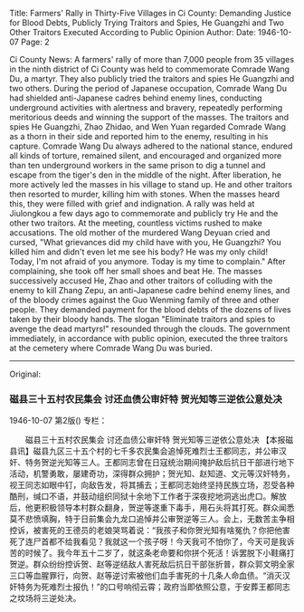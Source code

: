 Title: Farmers' Rally in Thirty-Five Villages in Ci County: Demanding Justice for Blood Debts, Publicly Trying Traitors and Spies, He Guangzhi and Two Other Traitors Executed According to Public Opinion
Author:
Date: 1946-10-07
Page: 2

Ci County News: A farmers' rally of more than 7,000 people from 35 villages in the ninth district of Ci County was held to commemorate Comrade Wang Du, a martyr. They also publicly tried the traitors and spies He Guangzhi and two others. During the period of Japanese occupation, Comrade Wang Du had shielded anti-Japanese cadres behind enemy lines, conducting underground activities with alertness and bravery, repeatedly performing meritorious deeds and winning the support of the masses. The traitors and spies He Guangzhi, Zhao Zhidao, and Wen Yuan regarded Comrade Wang as a thorn in their side and reported him to the enemy, resulting in his capture. Comrade Wang Du always adhered to the national stance, endured all kinds of torture, remained silent, and encouraged and organized more than ten underground workers in the same prison to dig a tunnel and escape from the tiger's den in the middle of the night. After liberation, he more actively led the masses in his village to stand up. He and other traitors then resorted to murder, killing him with stones. When the masses heard this, they were filled with grief and indignation. A rally was held at Jiulongkou a few days ago to commemorate and publicly try He and the other two traitors. At the meeting, countless victims rushed to make accusations. The old mother of the murdered Wang Deyuan cried and cursed, "What grievances did my child have with you, He Guangzhi? You killed him and didn't even let me see his body? He was my only child! Today, I'm not afraid of you anymore. Today is my time to complain." After complaining, she took off her small shoes and beat He. The masses successively accused He, Zhao and other traitors of colluding with the enemy to kill Zhang Zepu, an anti-Japanese cadre behind enemy lines, and of the bloody crimes against the Guo Wenming family of three and other people. They demanded payment for the blood debts of the dozens of lives taken by their bloody hands. The slogan "Eliminate traitors and spies to avenge the dead martyrs!" resounded through the clouds. The government immediately, in accordance with public opinion, executed the three traitors at the cemetery where Comrade Wang Du was buried.



<hr /> 

Original: 


### 磁县三十五村农民集会  讨还血债公审奸特  贺光知等三逆依公意处决

1946-10-07
第2版()
专栏：

　　磁县三十五村农民集会
    讨还血债公审奸特
    贺光知等三逆依公意处决
    【本报磁县讯】磁县九区三十五个村的七千多农民集会追悼死难烈士王都同志，并公审汉奸、特务贺逆光知等三人。王都同志曾在日寇统治期间掩护敌后抗日干部进行地下活动，机警勇敢，屡建奇功，深得群众拥护；贺光知、赵知道、文元等汉奸特务，视王同志如眼中钉，向敌告发，将其捕去；王都同志始终坚持民族立场，忍受各种酷刑，缄口不语，并鼓动组织同狱十余地下工作者于深夜挖地洞逃出虎口。解放后，他更积极领导本村群众翻身，贺逆等遂重下毒手，用石头将其打死。群众闻悉莫不悲愤填胸，特于日前集会九龙口追悼并公审贺逆等三人。会上，无数苦主争相控诉，被害死的王德员的老娘哭骂着说：“我孩子和你贺光知有啥冤仇？你把他害死了连尸首都不给我看见？我就这一个孩子呀！今天我可不怕你了，今天可是我诉苦的时候了。我今年五十二岁了，就这条老命要和你拼个死活！诉罢脱下小鞋痛打贺逆。群众纷纷控诉贺、赵等逆结敌人害死敌后抗日干部张折普，群众郭文明全家三口等血腥罪行，向贺、赵等逆讨索被他们血手害死的十几条人命血债。“消灭汉奸特务为死难烈士报仇！”的口号响彻云霄；政府当即依照公意，于安葬王都同志之坟场将三逆处决。
